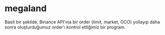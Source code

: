 # megaland

Basit bir şekilde, Binance API'ına bir order (limit, market, OCO) yollayıp daha sonra oluşturduğumuz order'ı kontrol ettiğimiz bir program.
